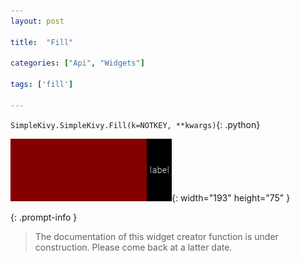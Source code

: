 ```yaml
---
layout: post

title:  "Fill"

categories: ["Api", "Widgets"]

tags: ['fill']

---
```

`SimpleKivy.SimpleKivy.Fill(k=NOTKEY, **kwargs)`{: .python}


![Fill.png](assets/img/docs/Fill.png){: width="193" height="75" }


{: .prompt-info }

> The documentation of this widget creator function is under construction. Please come back at a latter date.
